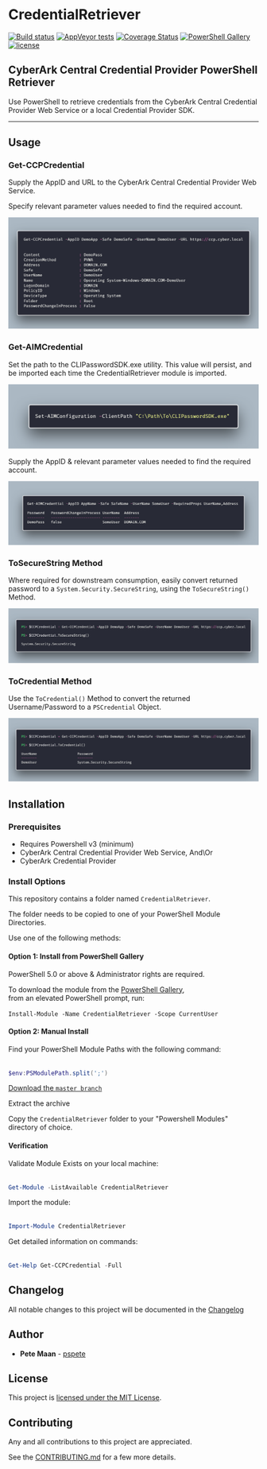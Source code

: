 # CredentialRetriever

[![Build status](https://ci.appveyor.com/api/projects/status/s2x3alg52ctp2pyl/branch/master?svg=true)](https://ci.appveyor.com/project/pspete/CredentialRetriever/branch/master)
[![AppVeyor tests](https://img.shields.io/appveyor/tests/pspete/CredentialRetriever.svg)](https://ci.appveyor.com/project/pspete/CredentialRetriever)
[![Coverage Status](https://coveralls.io/repos/github/pspete/CredentialRetriever/badge.svg)](https://coveralls.io/github/pspete/CredentialRetriever)
[![PowerShell Gallery](https://img.shields.io/powershellgallery/v/CredentialRetriever.svg)](https://www.powershellgallery.com/packages/CredentialRetriever)
[![license](https://img.shields.io/github/license/pspete/CredentialRetriever.svg)](https://github.com/pspete/CredentialRetriever/blob/master/LICENSE)

## **CyberArk Central Credential Provider PowerShell Retriever**

Use PowerShell to retrieve credentials from the CyberArk Central Credential Provider Web Service or a local Credential Provider SDK.

----------

## Usage

### Get-CCPCredential

Supply the AppID and URL to the CyberArk Central Credential Provider Web Service.

Specify relevant parameter values needed to find the required account.

![Get-CCPCredential](media/RetrieveCreds.png)

### Get-AIMCredential

Set the path to the CLIPasswordSDK.exe utility. This value will persist, and be imported each time the CredentialRetriever module is imported.

![Set-AIMConfiguration](media/Set-AIMConfiguration.png)

Supply the AppID & relevant parameter values needed to find the required account.

![Get-AIMCredential](media/Get-AIMCredential.png)

### ToSecureString Method

Where required for downstream consumption, easily convert returned password to a
`System.Security.SecureString`, using the `ToSecureString()` Method.

![ToSecureString Method](media/ToSecureString.png)

### ToCredential Method

Use the `ToCredential()` Method to convert the returned Username/Password to a `PSCredential` Object.

![ToCredential Method](media/ToCredential.png)

## Installation

### Prerequisites

- Requires Powershell v3 (minimum)
- CyberArk Central Credential Provider Web Service, And\Or
- CyberArk Credential Provider

### Install Options

This repository contains a folder named ```CredentialRetriever```.

The folder needs to be copied to one of your PowerShell Module Directories.

Use one of the following methods:

#### Option 1: Install from PowerShell Gallery

PowerShell 5.0 or above & Administrator rights are required.

To download the module from the [PowerShell Gallery](https://www.powershellgallery.com/packages/CredentialRetriever/), </br>
from an elevated PowerShell prompt, run:

````Install-Module -Name CredentialRetriever -Scope CurrentUser````

#### Option 2: Manual Install

Find your PowerShell Module Paths with the following command:

```powershell

$env:PSModulePath.split(';')

```

[Download the ```master branch```](https://github.com/pspete/CredentialRetriever/archive/master.zip)

Extract the archive

Copy the ```CredentialRetriever``` folder to your "Powershell Modules" directory of choice.

#### Verification

Validate Module Exists on your local machine:

```powershell

Get-Module -ListAvailable CredentialRetriever

```

Import the module:

```powershell

Import-Module CredentialRetriever

```

Get detailed information on commands:

```powershell

Get-Help Get-CCPCredential -Full

```

## Changelog

All notable changes to this project will be documented in the [Changelog](CHANGELOG.md)

## Author

- **Pete Maan** - [pspete](https://github.com/pspete)

## License

This project is [licensed under the MIT License](LICENSE).

## Contributing

Any and all contributions to this project are appreciated.

See the [CONTRIBUTING.md](CONTRIBUTING.md) for a few more details.
